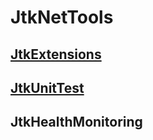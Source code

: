# JtkNetTools

## [JtkExtensions](https://github.com/hspot/JtkExtensions)

## [JtkUnitTest](https://github.com/hspot/JtkUnitTest)

## JtkHealthMonitoring
